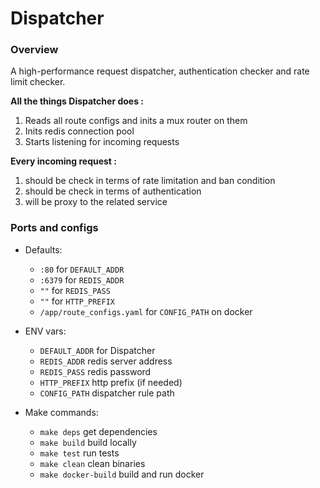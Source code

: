 # Dispatcher
### Overview
A high-performance request dispatcher, authentication checker and rate limit checker.  

**All the things Dispatcher does :**
1. Reads all route configs and inits a mux router on them
2. Inits redis connection pool
3. Starts listening for incoming requests
  
**Every incoming request :**
1. should be check in terms of rate limitation and ban condition
2. should be check in terms of authentication
3. will be proxy to the related service

### Ports and configs
- Defaults:
    * `:80` for `DEFAULT_ADDR`
    * `:6379` for `REDIS_ADDR`
    * `""` for `REDIS_PASS`
    * `""` for `HTTP_PREFIX`
    * `/app/route_configs.yaml` for `CONFIG_PATH` on docker  

- ENV vars:
    * `DEFAULT_ADDR` for Dispatcher
    * `REDIS_ADDR` redis server address
    * `REDIS_PASS` redis password
    * `HTTP_PREFIX` http prefix (if needed)
    * `CONFIG_PATH` dispatcher rule path  

- Make commands:
    * `make deps` get dependencies
    * `make build` build locally
    * `make test` run tests
    * `make clean` clean binaries
    * `make docker-build` build and run docker
